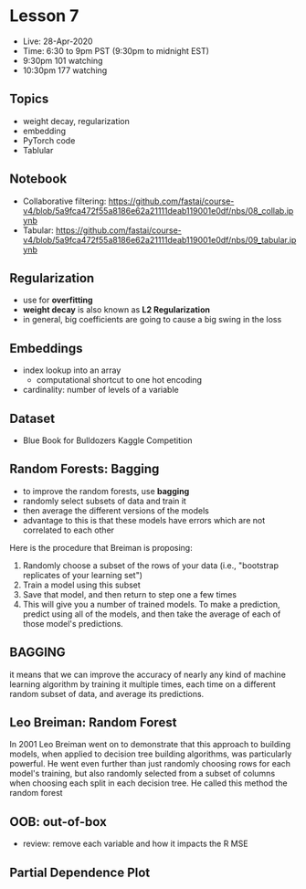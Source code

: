 # Lesson 7

- Live:  28-Apr-2020
- Time: 6:30 to 9pm PST  (9:30pm to midnight EST)
- 9:30pm 101 watching
- 10:30pm 177 watching

## Topics
- weight decay, regularization
- embedding
- PyTorch code
- Tablular

## Notebook
- Collaborative filtering:  https://github.com/fastai/course-v4/blob/5a9fca472f55a8186e62a21111deab119001e0df/nbs/08_collab.ipynb
- Tabular:  https://github.com/fastai/course-v4/blob/5a9fca472f55a8186e62a21111deab119001e0df/nbs/09_tabular.ipynb

## Regularization
- use for **overfitting**
- **weight decay** is also known as **L2 Regularization**
- in general, big coefficients are going to cause a big swing in the loss

## Embeddings
- index lookup into an array
  - computational shortcut to one hot encoding
- cardinality: number of levels of a variable

## Dataset 
- Blue Book for Bulldozers Kaggle Competition

## Random Forests:  Bagging
- to improve the random forests, use **bagging**
- randomly select subsets of data and train it
- then average the different versions of the models
- advantage to this is that these models have errors which are not correlated to each other

Here is the procedure that Breiman is proposing:
1. Randomly choose a subset of the rows of your data (i.e., "bootstrap replicates of your learning set")
2. Train a model using this subset
3. Save that model, and then return to step one a few times
4. This will give you a number of trained models. To make a prediction, predict using all of the models, and then take the average of each of those model's predictions.

## BAGGING
it means that we can improve the accuracy of nearly any kind of machine learning algorithm by training it multiple times, each time on a different random subset of data, and average its predictions.

## Leo Breiman: Random Forest
In 2001 Leo Breiman went on to demonstrate that this approach to building models, when applied to decision tree building algorithms, was particularly powerful. He went even further than just randomly choosing rows for each model's training, but also randomly selected from a subset of columns when choosing each split in each decision tree. He called this method the random forest

## OOB:  out-of-box
- review: remove each variable and how it impacts the R MSE

## Partial Dependence Plot

